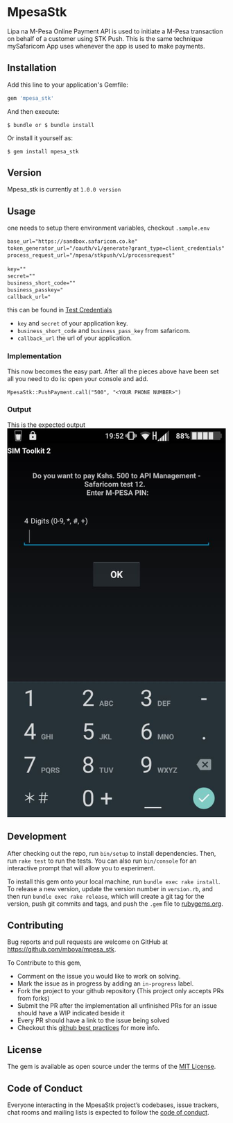 # MpesaStk
Lipa na M-Pesa Online Payment API is used to initiate a M-Pesa transaction on behalf of a customer using STK Push. This is the same technique mySafaricom App uses whenever the app is used to make payments.

## Installation

Add this line to your application's Gemfile:

```ruby
gem 'mpesa_stk'
```

And then execute:

    $ bundle or $ bundle install

Or install it yourself as:

    $ gem install mpesa_stk

## Version
 Mpesa_stk is currently at `1.0.0 version`

## Usage

one needs to setup there environment variables, checkout `.sample.env`
```
base_url="https://sandbox.safaricom.co.ke"
token_generator_url="/oauth/v1/generate?grant_type=client_credentials"
process_request_url="/mpesa/stkpush/v1/processrequest"

key=""
secret=""
business_short_code=""
business_passkey="
callback_url="
```
this can be found in [Test Credentials](https://developer.safaricom.co.ke/test_credentials)
* `key` and `secret` of your application key.
* `business_short_code`  and `business_pass_key` from safaricom.
* `callback_url` the url of your application.


### Implementation

This now becomes the easy part. After all the pieces above have been set all you need to do is:
open your console and add.
```
MpesaStk::PushPayment.call("500", "<YOUR PHONE NUMBER>")
```

### Output
This is the expected output
 ![alt tag](./bin/index.jpeg)



## Development

After checking out the repo, run `bin/setup` to install dependencies. Then, run `rake test` to run the tests. You can also run `bin/console` for an interactive prompt that will allow you to experiment.

To install this gem onto your local machine, run `bundle exec rake install`. To release a new version, update the version number in `version.rb`, and then run `bundle exec rake release`, which will create a git tag for the version, push git commits and tags, and push the `.gem` file to [rubygems.org](https://rubygems.org).

## Contributing

Bug reports and pull requests are welcome on GitHub at https://github.com/mboya/mpesa_stk.

To Contribute to this gem,
* Comment on the issue you would like to work on solving.
* Mark the issue as in progress by adding an `in-progress` label.
* Fork the project to your github repository (This project only accepts PRs from forks)
* Submit the PR after the implementation all unfinished PRs for an issue should have a WIP indicated beside it
* Every PR should have a link to the issue being solved
* Checkout this [github best practices](https://github.com/skyscreamer/yoga/wiki/GitHub-Best-Practices) for more info.

## License

The gem is available as open source under the terms of the [MIT License](https://opensource.org/licenses/MIT).

## Code of Conduct

Everyone interacting in the MpesaStk project’s codebases, issue trackers, chat rooms and mailing lists is expected to follow the [code of conduct](https://github.com/mboya/mpesa_stk/blob/master/CODE_OF_CONDUCT.md).
